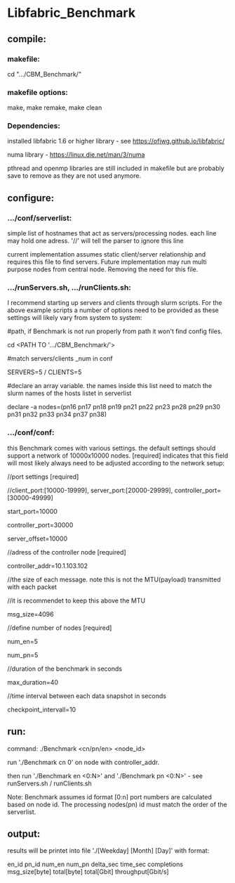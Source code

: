 # Libfabric_Benchmark

## compile:

### makefile:
cd ".../CBM_Benchmark/"

### makefile options:

make, make remake, make clean

### Dependencies:
installed libfabric 1.6 or higher library - see https://ofiwg.github.io/libfabric/

numa library - https://linux.die.net/man/3/numa

pthread and openmp libraries are still included in makefile but are probably save to remove as they are not used anymore.

## configure:
### .../conf/serverlist:
simple list of hostnames that act as servers/processing nodes. each line may hold one adress. '//' will tell the parser to ignore this line

current implementation assumes static client/server relationship and requires this file to find servers. Future implementation may run multi purpose nodes from central node. Removing the need for this file. 

### .../runServers.sh, .../runClients.sh:
I recommend starting up servers and clients through slurm scripts. For the above example scripts a number of options need to be provided as these settings will likely vary from system to system:

#path, if Benchmark is not run properly from path it won't find config files.

cd <PATH TO '.../CBM_Benchmark/'>


#match servers/clients _num in conf

SERVERS=5 / CLIENTS=5


#declare an array variable. the names inside this list need to match the slurm names of the hosts listet in serverlist

declare -a nodes=(pn16 pn17 pn18 pn19 pn21 pn22 pn23 pn28 pn29 pn30 pn31 pn32 pn33 pn34 pn37 pn38)

### .../conf/conf:
this Benchmark comes with various settings. the default settings should support a network of 10000x10000 nodes. [required] indicates that this field will most likely always need to be adjusted according to the network setup:

//port settings [required]

//client_port:[10000-19999], server_port:[20000-29999], controller_port=[30000-49999]

start_port=10000

controller_port=30000

server_offset=10000


//adress of the controller node [required]

controller_addr=10.1.103.102


//the size of each message. note this is not the MTU(payload) transmitted with each packet

//it is recommendet to keep this above the MTU 

msg_size=4096


//define number of nodes [required]

num_en=5

num_pn=5


//duration of the benchmark in seconds

max_duration=40

//time interval between each data snapshot in seconds

checkpoint_intervall=10

## run:
command: ./Benchmark <cn/pn/en> <node_id> 

run './Benchmark cn 0' on node with controller_addr.

then run './Benchmark en <0:N>' and './Benchmark pn <0:N>' - see runServers.sh / runClients.sh


 Note: Benchmark assumes id format [0:n] port numbers are calculated based on node id. The processing nodes(pn) id must match the order of the serverlist.
 
## output:
results will be printet into file './[Weekday] [Month] [Day]' with format:
  
  en_id pn_id num_en num_pn delta_sec time_sec completions msg_size[byte] total[byte] total[Gbit] throughput[Gbit/s]
  
